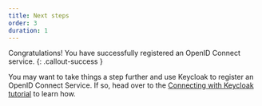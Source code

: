 ```yaml
---
title: Next steps
order: 3
duration: 1
---
```


Congratulations! You have successfully registered an OpenID Connect service.
{: .callout-success }

You may want to take things a step further and use Keycloak to register an OpenID Connect Service. If so, head over 
to the [Connecting with Keycloak tutorial](/connect-with-keycloak/01-overview) to learn how.
